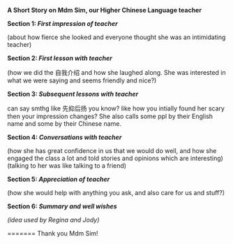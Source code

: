 **A Short Story on Mdm Sim, our Higher Chinese Language teacher**

**Section 1: _First impression of teacher_**

(about how fierce she looked and everyone thought she was an intimidating teacher)

**Section 2: _First lesson with teacher_**

(how we did the 自我介绍 and how she laughed along. She was interested in what we were saying and seems friendly and nice?)

**Section 3: _Subsequent lessons with teacher_**

can say smthg like 先抑后扬 you know? like how you intially found her scary then your impression changes?  She also calls some ppl by their English name and some by their Chinese name.

**Section 4: _Conversations with teacher_**

(how she has great confidence in us that we would do well, and how she engaged the class a lot and told stories and opinions which are interesting)
(talking to her was like talking to a friend)

**Section 5: _Appreciation of teacher_**

(how she would help with anything you ask, and also care for us and stuff?)

**Section 6: _Summary and well wishes_**

_(idea used by Regina and Jody)_

=======
Thank you Mdm Sim!

